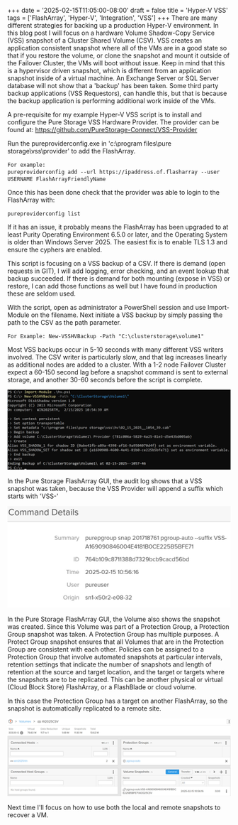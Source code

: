+++
date = '2025-02-15T11:05:00-08:00'
draft = false
title = 'Hyper-V VSS'
tags = ['FlashArray', 'Hyper-V', 'Integration', 'VSS']
+++
There are many different strategies for backing up a production Hyper-V environment. In this blog post I will focus on a hardware Volume Shadow-Copy Service (VSS) snapshot of a Cluster Shared Volume (CSV). VSS creates an application consistent snapshot where all of the VMs are in a good state so that if you restore the volume, or clone the snapshot and mount it outside of the Failover Cluster, the VMs will boot without issue. Keep in mind that this is a hypervisor driven snapshot, which is different from an application snapshot inside of a virtual machine. An Exchange Server or SQL Server database will not show that a 'backup' has been taken. Some third party backup applications (VSS Requestors), can handle this, but that is because the backup application is performing additional work inside of the VMs.

A pre-requisite for my example Hyper-V VSS script is to install and configure the Pure Storage VSS Hardware Provider. The provider can be found at: https://github.com/PureStorage-Connect/VSS-Provider

Run the pureproviderconfig.exe in 'c:\program files\pure storage\vss\provider' to add the FlashArray.

    For example:
    pureproviderconfig add --url https://ipaddress.of.flasharray --user USERNAME FlashArrayFriendlyName

Once this has been done check that the provider was able to login to the FlashArray with:

    pureproviderconfig list

If it has an issue, it probably means the FlashArray has been upgraded to at least Purity Operating Environment 6.5.0 or later, and the Operating System is older than Windows Server 2025. The easiest fix is to enable TLS 1.3 and ensure the cyphers are enabled.

This script is focusing on a VSS backup of a CSV. If there is demand (open requests in GIT), I will add logging, error checking, and an event lookup that backup succeeded. If there is demand for both mounting (expose in VSS) or restore, I can add those functions as well but I have found in production these are seldom used.

With the script, open as administrator a PowerShell session and use Import-Module on the filename. Next initiate a VSS backup by simply passing the path to the CSV as the path parameter.

    For Example: New-VSSHVBackup -Path "C:\clusterstorage\volume1"

Most VSS backups occur in 5-10 seconds with many different VSS writers involved. The CSV writer is particularly slow, and that lag increases linearly as additional nodes are added to a cluster. With a 1-2 node Failover Cluster expect a 60-150 second lag before a snapshot command is sent to external storage, and another 30-60 seconds before the script is complete.

![DiskShadow](diskshadow.jpg)

In the Pure Storage FlashArray GUI, the audit log shows that a VSS snapshot was taken, because the VSS Provider will append a suffix which starts with 'VSS-'

![PureLog](falog.jpg)

In the Pure Storage FlashArray GUI, the Volume also shows the snapshot was created. Since this Volume was part of a Protection Group, a Protection Group snapshot was taken. A Protection Group has multiple purposes. A Protect Group snapshot ensures that all Volumes that are in the Protection Group are consistent with each other. Policies can be assigned to a Protection Group that involve automated snapshots at particular intervals, retention settings that indicate the number of snapshots and length of retention at the source and target location, and the target or targets where the snapshots are to be replicated. This can be another physical or virtual (Cloud Block Store) FlashArray, or a FlashBlade or cloud volume.  

In this case the Protection Group has a target on another FlashArray, so the snapshot is automatically replicated to a remote site.

![Pgroup](pgroupss.jpg)

Next time I'll focus on how to use both the local and remote snapshots to recover a VM.